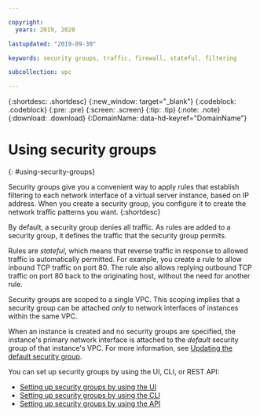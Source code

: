 ```yaml
---

copyright:
  years: 2019, 2020

lastupdated: "2019-09-30"

keywords: security groups, traffic, firewall, stateful, filtering

subcollection: vpc

---
```


{:shortdesc: .shortdesc}
{:new_window: target="_blank"}
{:codeblock: .codeblock}
{:pre: .pre}
{:screen: .screen}
{:tip: .tip}
{:note: .note}
{:download: .download}
{:DomainName: data-hd-keyref="DomainName"}

# Using security groups
{: #using-security-groups}

Security groups give you a convenient way to apply rules that establish filtering to each network interface of a virtual server instance, based on IP address. When you create a security group, you configure it to create the network traffic patterns you want.
{:shortdesc}

By default, a security group denies all traffic. As rules are added to a security group, it defines the traffic that the security group permits.

Rules are _stateful_, which means that reverse traffic in response to allowed traffic is automatically permitted. For example, you create a rule to allow inbound TCP traffic on port 80. The rule also allows replying outbound TCP traffic on port 80 back to the originating host, without the need for another rule.

Security groups are scoped to a single VPC. This scoping implies that a security group can be attached _only_ to network interfaces of instances within the same VPC.

When an instance is created and no security groups are specified, the instance's primary network interface is attached to the _default_ security group of that instance's VPC. For more information, see [Updating the default security group](/docs/vpc?topic=vpc-updating-the-default-security-group#updating-the-default-security-group).

You can set up security groups by using the UI, CLI, or REST API:

* [Setting up security groups by using the UI](/docs/vpc?topic=vpc-creating-a-vpc-using-the-ibm-cloud-console#configuring-the-security-group)
* [Setting up security groups by using the CLI](/docs/vpc?topic=vpc-setting-up-security-groups-using-the-cli#setting-up-security-groups-using-the-cli)
* [Setting up security groups by using the API](/docs/vpc?topic=vpc-setting-up-security-groups-using-the-apis#setting-up-security-groups-using-the-apis)

